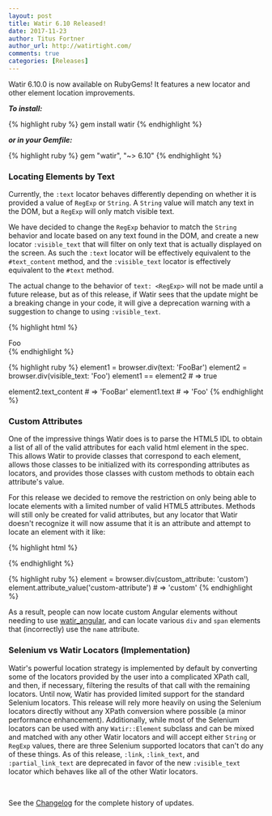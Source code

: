 ```yaml
---
layout: post
title: Watir 6.10 Released!
date: 2017-11-23
author: Titus Fortner
author_url: http://watirtight.com/
comments: true
categories: [Releases]
---
```


Watir 6.10.0 is now available on RubyGems! It features a new locator and other element location improvements.
<!--more-->

***To install:***

{% highlight ruby %}
gem install watir
{% endhighlight %}

***or in your Gemfile:*** 

{% highlight ruby %}
gem "watir", "~> 6.10"
{% endhighlight %}
<br/>


### Locating Elements by Text

Currently, the `:text` locator behaves differently depending on whether it is provided a value of `RegExp`
or `String`. A `String` value will match any text in the DOM, but a `RegExp` will only match
visible text.

We have decided to change the `RegExp` behavior to match the `String` behavior and locate
based on any text found in the DOM, and create a new locator `:visible_text` that will filter
on only text that is actually displayed on the screen. As such the `:text` locator will be effectively 
equivalent to the `#text_content` method, and the `:visible_text` locator is effectively equivalent 
to the `#text` method.

The actual change to the behavior of `text: <RegExp>` will not be made until a future release, 
but as of this release, if Watir sees that the update might be a breaking change in your code, 
it will give a deprecation warning with a suggestion to change to using `:visible_text`.

{% highlight html %}
<div>Foo<span style="display:none;">Bar</span></div>
{% endhighlight %}

{% highlight ruby %}
element1 = browser.div(text: 'FooBar')
element2 = browser.div(visible_text: 'Foo')
element1 == element2 # => true

element2.text_content # => 'FooBar'
element1.text # => 'Foo'
{% endhighlight %}
<br/>

### Custom Attributes

One of the impressive things Watir does is to parse the HTML5 IDL to obtain a list of all of the
valid attributes for each valid html element in the spec. This allows Watir to provide classes that
correspond to each element, allows those 
classes to be initialized with its corresponding attributes as locators, and provides those classes with
custom methods to obtain each attribute's value. 

For this release we decided to remove the restriction on only being able to locate elements with
a limited number of valid HTML5 attributes. Methods will still only be created for valid attributes, but any
locator that Watir doesn't recognize it will now assume that it is an attribute and attempt to locate an
element with it like:

{% highlight html %}
<div custom-attribute="custom"></div>
{% endhighlight %}


{% highlight ruby %}
element = browser.div(custom_attribute: 'custom')
element.attribute_value('custom-attribute') # => 'custom' 
{% endhighlight %}
<br/>

As a result, people can now locate custom Angular elements without needing to use 
[watir_angular](https://github.com/titusfortner/watir_angular/), and can locate various `div` and `span`
elements that (incorrectly) use the `name` attribute.

### Selenium vs Watir Locators (Implementation)

Watir's powerful location strategy is implemented by default by converting some of the locators 
provided by the user into a complicated XPath call, and then, if necessary, filtering the results of that call
with the remaining locators. Until now, Watir has provided limited support for the 
standard Selenium locators. This release will rely more heavily on using the Selenium locators 
directly without any XPath conversion where possible (a minor performance enhancement). 
Additionally, while most of the Selenium locators can be used with any `Watir::Element` subclass and
can be mixed and matched with any other Watir locators and will accept either `String` or `RegExp` values, 
there are three Selenium supported locators that can't do any of these things. As of this release,
 `:link`, `:link_text`, and `:partial_link_text` are deprecated in favor of the new `:visible_text` 
locator which behaves like all of the other Watir locators.

<br />

See the [Changelog](https://github.com/watir/watir/blob/master/CHANGES.md) 
for the complete history of updates.
